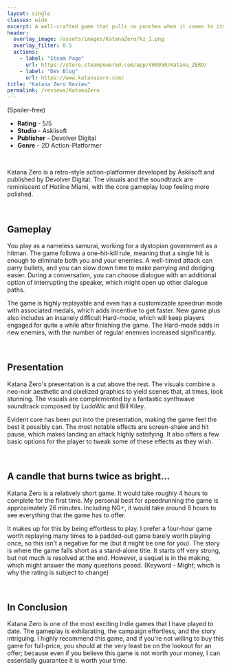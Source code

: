 ```yaml
---
layout: single
classes: wide
excerpt: A well-crafted game that pulls no punches when it comes to its presentation and gameplay.
header:
  overlay_image: /assets/images/KatanaZero/kz_1.png
  overlay_filter: 0.5
  actions:
    - label: "Steam Page"
      url: https://store.steampowered.com/app/460950/Katana_ZERO/
    - label: "Dev Blog"
      url: https://www.katanazero.com/
title: "Katana Zero Review"
permalink: /reviews/KatanaZero
---
```

(Spoiler-free)

- **Rating** - 5/5
- **Studio** - Askiisoft
- **Publisher** - Devolver Digital
- **Genre** - 2D Action-Platformer

&nbsp; 

Katana Zero is a retro-style action-platformer developed by Askiisoft and published by Devolver Digital. The visuals and the soundtrack are reminiscent of Hotline Miami, with the core gameplay loop feeling more polished. 

&nbsp; 

## Gameplay
You play as a nameless samurai, working for a dystopian government as a hitman. The game follows a one-hit-kill rule, meaning that a single hit is enough to eliminate both you and your enemies. A well-timed attack can parry bullets, and you can slow down time to make parrying and dodging easier. During a conversation, you can choose dialogue with an additional option of interrupting the speaker, which might open up other dialogue paths. 

The game is highly replayable and even has a customizable speedrun mode with associated medals, which adds incentive to get faster. New game plus also includes an insanely difficult Hard-mode, which will keep players engaged for quite a while after finishing the game. The Hard-mode adds in new enemies, with the number of regular enemies increased significantly. 

&nbsp; 


## Presentation
Katana Zero's presentation is a cut above the rest. The visuals combine a neo-noir aesthetic and pixelized graphics to yield scenes that, at times, look stunning. The visuals are complemented by a fantastic synthwave soundtrack composed by LudoWic and Bill Kiley.

Evident care has been put into the presentation, making the game feel the best it possibly can. The most notable effects are screen-shake and hit pause, which makes landing an attack highly satisfying. It also offers a few basic options for the player to tweak some of these effects as they wish. 

&nbsp; 


## A candle that burns twice as bright...
Katana Zero is a relatively short game. It would take roughly 4 hours to complete for the first time. My personal best for speedrunning the game is approximately 26 minutes. Including NG+, it would take around 8 hours to see everything that the game has to offer.

It makes up for this by being effortless to play. I prefer a four-hour game worth replaying many times to a padded-out game barely worth playing once, so this isn't a negative for me (but it might be one for you). The story is where the game falls short as a stand-alone title. It starts off very strong, but not much is resolved at the end. However, a sequel is in the making, which might answer the many questions posed. (Keyword - Might; which is why the rating is subject to change)

&nbsp; 


## In Conclusion
Katana Zero is one of the most exciting Indie games that I have played to date. The gameplay is exhilarating, the campaign effortless, and the story intriguing. I highly recommend this game, and if you're not willing to buy this game for full-price, you should at the very least be on the lookout for an offer; because even if you believe this game is not worth your money, I can essentially guarantee it is worth your time.